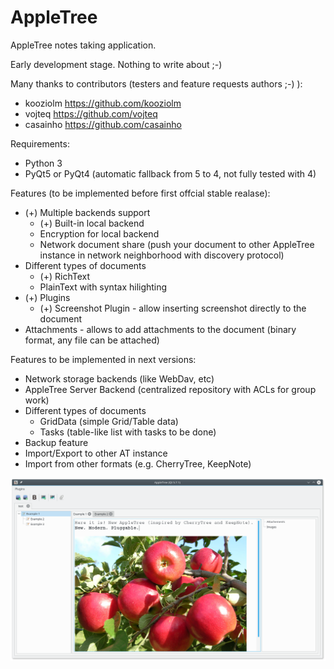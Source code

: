 # AppleTree
AppleTree notes taking application.

Early development stage. Nothing to write about ;-)

Many thanks to contributors (testers and feature requests authors ;-) ):

- kooziolm https://github.com/kooziolm
- vojteq https://github.com/vojteq
- casainho https://github.com/casainho

Requirements:
- Python 3
- PyQt5 or PyQt4 (automatic fallback from 5 to 4, not fully tested with 4)

Features (to be implemented before first offcial stable realase):
- (+) Multiple backends support
    - (+) Built-in local backend
    - Encryption for local backend
    - Network document share (push your document to other AppleTree instance in network neighborhood with discovery protocol)
- Different types of documents
    - (+) RichText
    - PlainText with syntax hilighting
- (+) Plugins
    - (+) Screenshot Plugin - allow inserting screenshot directly to the document
- Attachments - allows to add attachments to the document (binary format, any file can be attached)

Features to be implemented in next versions:
- Network storage backends (like WebDav, etc)
- AppleTree Server Backend (centralized repository with ACLs for group work)
- Different types of documents
    - GridData (simple Grid/Table data)
    - Tasks (table-like list with tasks to be done)
- Backup feature
- Import/Export to other AT instance
- Import from other formats (e.g. CherryTree, KeepNote)


![alt text](https://raw.githubusercontent.com/jkolczasty/appletree/master/screenshots/appletree.png)

